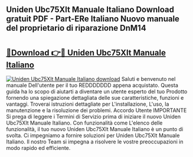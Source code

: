 ## Uniden Ubc75Xlt Manuale Italiano Download gratuit PDF - Part-ERe Italiano Nuovo manuale del proprietario di riparazione DnM14

# <h2><a href="http://dfa4cn8.blite.top/?on=Uniden+Ubc75Xlt+Manuale+Italiano">🔗Download 👉🔴 Uniden Ubc75Xlt Manuale Italiano</a></h2>

[![Uniden Ubc75Xlt Manuale Italiano download](https://i.imgur.com/lujVjoI.png)](http://dfa4cn8.blite.top/?on=Uniden+Ubc75Xlt+Manuale+Italiano)
Saluti e benvenuto nel manuale Dell'utente per il tuo REDDDDDDD appena acquistato. Questa guida ha lo scopo di aiutarti a diventare un utente esperto del tuo Prodotto fornendo una spiegazione dettagliata delle sue caratteristiche, funzioni e vantaggi. Troverai istruzioni dettagliate per L'installazione, L'uso, la manutenzione e la risoluzione dei problemi. Accordo Utente IMPORTANTE Si prega di leggere i Termini di Servizio prima di iniziare il nuovo Uniden Ubc75Xlt Manuale Italiano. Con funzionalità come L'elenco delle funzionalità, il tuo nuovo Uniden Ubc75Xlt Manuale Italiano è un punto di svolta. Ci impegniamo a fornire soluzioni per Uniden Ubc75Xlt Manuale Italiano. Il nostro Team si impegna a risolvere le vostre preoccupazioni in modo rapido ed efficiente.
